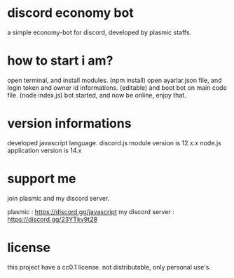 # discord economy bot
a simple economy-bot for discord, developed by plasmic staffs.

# how to start i am?

open terminal, and install modules. (npm install)
open ayarlar.json file, and login token and owner id informations. (editable)
and boot bot on main code file. (node index.js)
bot started, and now be online, enjoy that.

# version informations

developed javascript language.
discord.js module version is 12.x.x
node.js application version is 14.x

# support me

join plasmic and my discord server.

plasmic :
https://discord.gg/javascript
my discord server : 
https://discord.gg/23YTkv9t28

# license

this project have a cc0.1 license.
not distributable, only personal use's.
